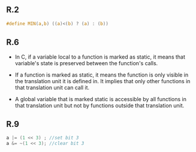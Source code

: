 ## R.2
```c
#define MIN(a,b) ((a)<(b) ? (a) : (b))
```

## R.6
- In C, if a variable local to a function is marked as static, it means that variable's state is preserved between the function's calls.

- If a function is marked as static, it means the function is only visible in the translation unit it is defined in. It implies that only other functions in that translation unit can call it.

- A global variable that is marked static is accessible by all functions in that translation unit but not by functions outside that translation unit.

## R.9
```c
a |= (1 << 3) ; //set bit 3
a &= ~(1 << 3); //clear bit 3

```
